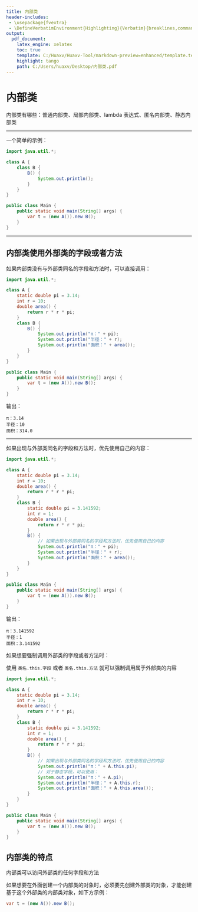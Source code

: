 ```yaml
---
title: 内部类
header-includes:
 - \usepackage{fvextra}
 - \DefineVerbatimEnvironment{Highlighting}{Verbatim}{breaklines,commandchars=\\\{\}}
output:
  pdf_document:
    latex_engine: xelatex
    toc: true
    template: C:/Huaxv/Huaxv-Tool/markdown-preview=enhanced/template.tex
    highlight: tango
    path: C:/Users/huaxv/Desktop/内部类.pdf
---
```


# 内部类

内部类有哪些：普通内部类、局部内部类、lambda 表达式、匿名内部类、静态内部类

---

一个简单的示例：

```java
import java.util.*;

class A {
    class B {
        B() {
            System.out.println();
        }
    }
}

public class Main {
    public static void main(String[] args) {
        var t = (new A()).new B();
    }
}
```

---

## 内部类使用外部类的字段或者方法

如果内部类没有与外部类同名的字段和方法时，可以直接调用：

```java
import java.util.*;

class A {
    static double pi = 3.14;
    int r = 10;
    double area() {
        return r * r * pi;
    }
    class B {
        B() {
            System.out.println("π：" + pi);
            System.out.println("半径：" + r);
            System.out.println("面积：" + area());
        }
    }
}

public class Main {
    public static void main(String[] args) {
        var t = (new A()).new B();
    }
}
```

输出：

```
π：3.14
半径：10
面积：314.0
```

---

如果出现与外部类同名的字段和方法时，优先使用自己的内容：

```java
import java.util.*;

class A {
    static double pi = 3.14;
    int r = 10;
    double area() {
        return r * r * pi;
    }
    class B {
        static double pi = 3.141592;
        int r = 1;
        double area() {
            return r * r * pi;
        }
        B() {
            // 如果出现与外部类同名的字段和方法时，优先使用自己的内容
            System.out.println("π：" + pi);
            System.out.println("半径：" + r);
            System.out.println("面积：" + area());
        }
    }
}

public class Main {
    public static void main(String[] args) {
        var t = (new A()).new B();
    }
}
```

输出：

```
π：3.141592
半径：1
面积：3.141592
```

如果想要强制调用外部类的字段或者方法时：

使用 `类名.this.字段` 或者 `类名.this.方法` 就可以强制调用属于外部类的内容

```java
import java.util.*;

class A {
    static double pi = 3.14;
    int r = 10;
    double area() {
        return r * r * pi;
    }
    class B {
        static double pi = 3.141592;
        int r = 1;
        double area() {
            return r * r * pi;
        }
        B() {
            // 如果出现与外部类同名的字段和方法时，优先使用自己的内容
            System.out.println("π：" + A.this.pi);
            // 对于静态字段，可以使用：
            System.out.println("π：" + A.pi);
            System.out.println("半径：" + A.this.r);
            System.out.println("面积：" + A.this.area());
        }
    }
}

public class Main {
    public static void main(String[] args) {
        var t = (new A()).new B();
    }
}
```

## 内部类的特点

内部类可以访问外部类的任何字段和方法

如果想要在外面创建一个内部类的对象时，必须要先创建外部类的对象，才能创建基于这个外部类的内部类对象，如下方示例：

```java
var t = (new A()).new B();
```

